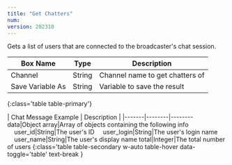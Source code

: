 ```yaml
---
title: "Get Chatters"
num: 
version: 202310
---
```


Gets a list of users that are connected to the broadcaster's chat session.

| Box Name | Type | Description | 
|-------|--------|--------
Channel|String|Channel name to get chatters of
Save Variable As|String|Variable to save the result
{:class='table table-primary'}

| Chat Message Example | Description |
|-------|--------|--------
data|Object array|Array of objects containing the following info
&nbsp;&nbsp;&nbsp;&nbsp;user_id|String|The user's ID
&nbsp;&nbsp;&nbsp;&nbsp;user_login|String|The user's login name
&nbsp;&nbsp;&nbsp;&nbsp;user_name|String|The user's display name
total|Integer|The total number of users
{:class='table table-secondary w-auto table-hover data-toggle='table' text-break }